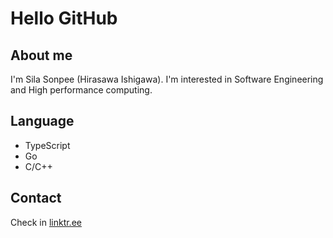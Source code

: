 # Hello GitHub
## About me
I'm Sila Sonpee (Hirasawa Ishigawa). I'm interested in Software Engineering and High performance computing.
## Language
- TypeScript
- Go
- C/C++
## Contact
Check in [linktr.ee](https://linktr.ee/hirasawa_au)
